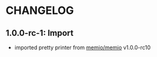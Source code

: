 # CHANGELOG

## 1.0.0-rc-1: Import

* imported pretty printer from [memio/memio](http://github.com/memio/memio) v1.0.0-rc10
